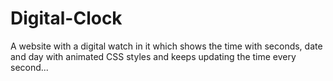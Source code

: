 # Digital-Clock
A website with a digital watch in it which shows the time with seconds, date and day with animated CSS styles and keeps updating the time every second...
